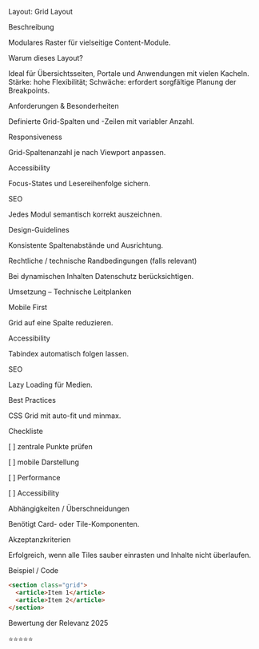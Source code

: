 Layout: Grid Layout

Beschreibung

Modulares Raster für vielseitige Content-Module.

Warum dieses Layout?

Ideal für Übersichtsseiten, Portale und Anwendungen mit vielen Kacheln. Stärke: hohe Flexibilität; Schwäche: erfordert sorgfältige Planung der Breakpoints.

Anforderungen & Besonderheiten

Definierte Grid-Spalten und -Zeilen mit variabler Anzahl.

Responsiveness

Grid-Spaltenanzahl je nach Viewport anpassen.

Accessibility

Focus-States und Lesereihenfolge sichern.

SEO

Jedes Modul semantisch korrekt auszeichnen.

Design-Guidelines

Konsistente Spaltenabstände und Ausrichtung.

Rechtliche / technische Randbedingungen (falls relevant)

Bei dynamischen Inhalten Datenschutz berücksichtigen.

Umsetzung – Technische Leitplanken

Mobile First

Grid auf eine Spalte reduzieren.

Accessibility

Tabindex automatisch folgen lassen.

SEO

Lazy Loading für Medien.

Best Practices

CSS Grid mit auto-fit und minmax.

Checkliste

[ ] zentrale Punkte prüfen

[ ] mobile Darstellung

[ ] Performance

[ ] Accessibility

Abhängigkeiten / Überschneidungen

Benötigt Card- oder Tile-Komponenten.

Akzeptanzkriterien

Erfolgreich, wenn alle Tiles sauber einrasten und Inhalte nicht überlaufen.

Beispiel / Code

```html
<section class="grid">
  <article>Item 1</article>
  <article>Item 2</article>
</section>
```

Bewertung der Relevanz 2025

⭐⭐⭐⭐⭐

